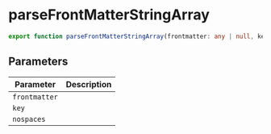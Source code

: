 # parseFrontMatterStringArray

```ts
export function parseFrontMatterStringArray(frontmatter: any | null, key: string | RegExp, nospaces?: boolean): string[] | null;
```

## Parameters

| Parameter | Description |
|-----------|-------------|
| `frontmatter` | |
| `key` | |
| `nospaces` | |
